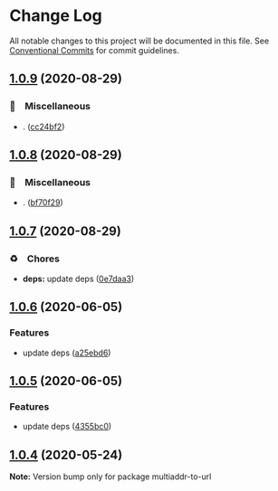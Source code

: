 # Change Log

All notable changes to this project will be documented in this file.
See [Conventional Commits](https://conventionalcommits.org) for commit guidelines.

## [1.0.9](https://github.com/bluelovers/ws-ipfs/compare/multiaddr-to-url@1.0.8...multiaddr-to-url@1.0.9) (2020-08-29)


### 🔖　Miscellaneous

* . ([cc24bf2](https://github.com/bluelovers/ws-ipfs/commit/cc24bf22e5f25f217df7c54b8671a476e5da575d))





## [1.0.8](https://github.com/bluelovers/ws-ipfs/compare/multiaddr-to-url@1.0.7...multiaddr-to-url@1.0.8) (2020-08-29)


### 🔖　Miscellaneous

* . ([bf70f29](https://github.com/bluelovers/ws-ipfs/commit/bf70f298426c11645d5343255656fa72e0cae844))





## [1.0.7](https://github.com/bluelovers/ws-ipfs/compare/multiaddr-to-url@1.0.6...multiaddr-to-url@1.0.7) (2020-08-29)


### ♻️　Chores

* **deps:** update deps ([0e7daa3](https://github.com/bluelovers/ws-ipfs/commit/0e7daa377053512cbdae9752a96ee6d9abf0b9dd))





## [1.0.6](https://github.com/bluelovers/ws-ipfs/compare/multiaddr-to-url@1.0.5...multiaddr-to-url@1.0.6) (2020-06-05)


### Features

* update deps ([a25ebd6](https://github.com/bluelovers/ws-ipfs/commit/a25ebd688ccfd54f164b3ff89cf6cdb2e7f6e478))





## [1.0.5](https://github.com/bluelovers/ws-ipfs/compare/multiaddr-to-url@1.0.4...multiaddr-to-url@1.0.5) (2020-06-05)


### Features

* update deps ([4355bc0](https://github.com/bluelovers/ws-ipfs/commit/4355bc0161fa03725b7455cee33ac834a99b7cd9))





## [1.0.4](https://github.com/bluelovers/ws-ipfs/compare/multiaddr-to-url@1.0.3...multiaddr-to-url@1.0.4) (2020-05-24)

**Note:** Version bump only for package multiaddr-to-url
